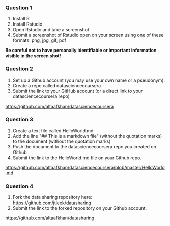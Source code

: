 ### Question 1  
1. Install R 
2. Install Rstudio
3. Open Rstudio and take a screenshot
4. Submit a screenshot of Rstudio open on your screen using one of these formats: png, jpg, gif, pdf  

**Be careful not to have personally identifiable or important information visible in the screen shot!**

### Question 2  
1. Set up a Github account (you may use your own name or a pseudonym).
2. Create a repo called datasciencecoursera
3. Submit the link to your GitHub account (or a direct link to your datasciencecoursera repo)

https://github.com/altaafkhan/datasciencecoursera

### Question 3  
1. Create a text file called HelloWorld.md
2. Add the line "## This is a markdown file" (without the quotation marks) to the document (without the quotation marks)
3. Push the document to the datasciencecoursera repo you created on Github
4. Submit the link to the HelloWorld.md file on your Github repo. 

https://github.com/altaafkhan/datasciencecoursera/blob/master/HelloWorld.md

### Question 4  
1. Fork the data sharing repository here: https://github.com/jtleek/datasharing
2. Submit the link to the forked repository on your Github account. 

https://github.com/altaafkhan/datasharing 
